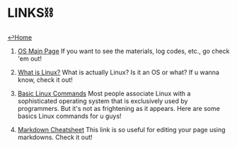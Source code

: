 # LINKS⛓

[↩️Home](https://nichoje.github.io/os212/)

1. [OS Main Page](https://os.vlsm.org/)
If you want to see the materials, log codes, etc., go check 'em out!

2. [What is Linux?](https://www.linux.com/what-is-linux/)
What is actually Linux? Is it an OS or what? If u wanna know, check it out!

3. [Basic Linux Commands](https://www.hostinger.com/tutorials/linux-commands)
Most people associate Linux with a sophisticated operating system that is 
exclusively used by programmers. But it's not as frightening as it appears.
Here are some basics Linux commands for u guys!

4. [Markdown Cheatsheet](https://github.com/adam-p/markdown-here/wiki/Markdown-Cheatsheet)
This link is so useful for editing your page using markdowns. Check it out!


